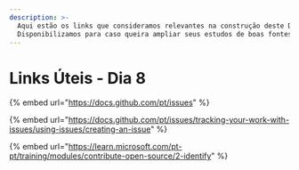 ```yaml
---
description: >-
  Aqui estão os links que consideramos relevantes na construção deste Dia.
  Disponibilizamos para caso queira ampliar seus estudos de boas fontes :)
---
```


# Links Úteis - Dia 8

{% embed url="https://docs.github.com/pt/issues" %}

{% embed url="https://docs.github.com/pt/issues/tracking-your-work-with-issues/using-issues/creating-an-issue" %}

{% embed url="https://learn.microsoft.com/pt-pt/training/modules/contribute-open-source/2-identify" %}
